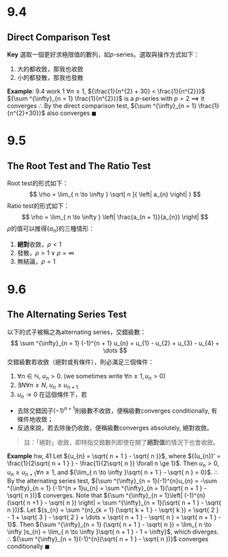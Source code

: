 # 9.4
## Direct Comparison Test
**Key**
選取一個更好求極限值的數列，如$p$-series。選取與操作方式如下：
1. 大的都收斂，那我也收斂
2. 小的都發散，那我也發散

**Example**: 9.4 work 1
${\forall n \ge 1}$, ${\frac{1}{n^{2} + 30} < \frac{1}{n^{2}}}$
${\sum ^{\infty}_{n = 1} \frac{1}{n^{2}}}$ is a $p$-series with ${p = 2}$ $\implies$ it converges
$\therefore$ By the direct comparison test, ${\sum ^{\infty}_{n = 1} \frac{1}{n^{2}+30}}$ also converges $\blacksquare$

# 9.5
## The Root Test and The Ratio Test
Root test的形式如下：
$$
\rho = \lim_{ n \to \infty } \sqrt[ n ]{ \left| a_{n} \right|  } 
$$
Ratio test的形式如下：
$$
\rho = \lim_{ n \to \infty } \left| \frac{a_{n + 1}}{a_{n}} \right|
$$
$\rho$的值可以推得${\{ a_{n} \}}$的三種情形：
1. **絕對**收斂，${\rho < 1}$
2. 發散，${\rho > 1 \lor \rho = \infty}$
3. 無結論，${\rho = 1}$

# 9.6
## The Alternating Series Test
以下的式子被稱之為alternating series，交錯級數：
$$
\sum ^{\infty}_{n = 1} (-1)^{n + 1} u_{n} = u_{1} - u_{2} + u_{3} - u_{4} + \dots
$$
交錯級數若收斂（絕對或有條件），則必滿足三個條件：
1. $\forall n \in \mathbb{N}$, ${u_{n} > 0}$. (we sometimes write ${\forall n \ge 1, u_{n} > 0}$)
2. ${\exists N \forall n \ge N}$, ${u_{n} \ge u_{n + 1}}$
3. ${u_{n} \to 0}$
在這個條件下，若
- 去除交錯因子${(-1)^{n+1}}$則級數不收斂，便稱級數converges conditionally, 有條件地收斂；
- 反過來說，若去除後仍收斂，便稱級數converges absolutely, 絕對收斂。
> 註：「絕對」收斂，即特指交錯數列即使在開了**絕對值**的情況下也會收斂。

**Example** hw, 41
Let ${u_{n} = \sqrt{ n + 1 } - \sqrt{ n }}$, where ${(u_{n})' = \frac{1}{2\sqrt{ n + 1 } } - \frac{1}{2\sqrt{ n }} \forall n \ge 1}$.
Then ${u_{n} > 0}$, ${u_{n} \ge u_{n + 1} \forall n \ge 1}$, and ${\lim_{ n \to \infty }\sqrt{ n + 1 } - \sqrt{ n } = 0}$.
$\therefore$ By the alternating series test, ${\sum ^{\infty}_{n = 1}(-1)^{n}u_{n} = -\sum ^{\infty}_{n = 1} (-1)^{n + 1}u_{n} = \sum ^{\infty}_{n = 1}(\sqrt{ n + 1 } - \sqrt{ n })}$ converges.
Note that ${\sum ^{\infty}_{n = 1}\left| (-1)^{n}(\sqrt{ n +1 } - \sqrt{ n }) \right| = \sum ^{\infty}_{n = 1}(\sqrt{ n + 1 } - \sqrt{ n })}$.
Let ${s_{n} = \sum ^{n}_{k = 1} (\sqrt{ k + 1 } - \sqrt{ k }) = \sqrt{ 2 } - 1 + \sqrt{ 3 } - \sqrt{ 2 } + \dots + \sqrt{ n + 1 } - \sqrt{ n } = \sqrt{ n + 1 } - 1}$.
Then ${\sum ^{\infty}_{n = 1} (\sqrt{ n + 1 } - \sqrt{ n }) = \lim_{ n \to \infty }s_{n} = \lim_{ n \to \infty }\sqrt{ n + 1 } - 1 = \infty}$, which diverges.
$\therefore$ ${\sum ^{\infty}_{n = 1}(-1)^{n}(\sqrt{ n + 1 } - \sqrt{ n })}$ converges conditionally $\blacksquare$

